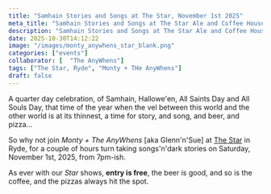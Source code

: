 ```yaml
---
title: "Samhain Stories and Songs at The Star, November 1st 2025"
meta_title: "Samhain Stories and Songs at The Star Ale and Coffee House, Ryde, Isle of Wight, November 1st 2025"
description: "Samhain Stories and Songs at The Star Ale and Coffee House, Ryde, Isle of Wight, November 1st 2025 featuring storyteller Tony 'Monty' Hirst and folk duo The AnyWhens (Glenn Koppany and Sue Cain)"
date: 2025-10-30T14:12:22
image: "/images/monty_anywhens_star_blank.png"
categories: ["events"]
collaborator: [  "The AnyWhens"]
tags: ["The Star, Ryde", "Monty + THe AnyWhens"]
draft: false
---
```


A quarter day celebration, of Samhain, Hallowe'en, All Saints Day and All Souls Day, that time of the year when the vel between this world and the other world is at its thinnest, a time for story, and song, and beer, and pizza...

So why not join *Monty + The AnyWhens* [aka Glenn'n'Sue] at [The Star](https://ryde.cafe/) in Ryde, for a couple of hours turn taking songs'n'dark stories on Saturday, November 1st, 2025, from 7pm-ish.

As ever with our *Star* shows, __entry is free__, the beer is good, and so is the coffee, and the pizzas always hit the spot.